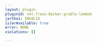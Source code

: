 ```yaml
---
layout: plugin
pluginId: net.franz-becker.gradle-lombok
jarSha1: INVALID
isJarAvailable: true
error: NONE
violations: []

---
```

